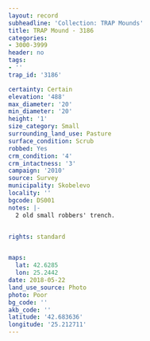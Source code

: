 ```yaml
---
layout: record
subheadline: 'Collection: TRAP Mounds'
title: TRAP Mound - 3186
categories:
- 3000-3999
header: no
tags:
- ''
trap_id: '3186'

certainty: Certain
elevation: '488'
max_diameter: '20'
min_diameter: '20'
height: '1'
size_category: Small
surrounding_land_use: Pasture
surface_condition: Scrub
robbed: Yes
crm_condition: '4'
crm_intactness: '3'
campaign: '2010'
source: Survey
municipality: Skobelevo
locality: ''
bgcode: DS001
notes: |-
  2 old small robbers' trench.


rights: standard


maps:
  lat: 42.6285
  lon: 25.2442
date: 2018-05-22
land_use_source: Photo
photo: Poor
bg_code: ''
akb_code: ''
latitude: '42.683636'
longitude: '25.212711'
---
```


